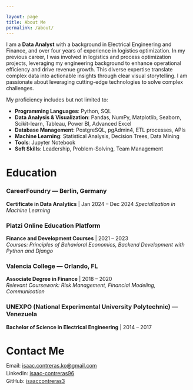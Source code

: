 ```yaml
---

layout: page  
title: About Me  
permalink: /about/  
---
```


I am a **Data Analyst** with a background in Electrical Engineering and Finance, and over four years of experience in logistics optimization. In my previous career, I was involved in logistics and process optimization projects, leveraging my engineering background to enhance operational efficiency and drive revenue growth. This diverse expertise translate complex data into actionable insights through clear visual storytelling. I am passionate about leveraging cutting-edge technologies to solve complex challenges.

My proficiency includes but not limited to:

- **Programming Languages**: Python, SQL
- **Data Analysis & Visualization**: Pandas, NumPy, Matplotlib, Seaborn, Scikit-learn, Tableau, Power BI, Advanced Excel
- **Database Management**: PostgreSQL, pgAdmin4, ETL processes, APIs
- **Machine Learning**: Statistical Analysis, Decision Trees, Data Mining
- **Tools**: Jupyter Notebook
- **Soft Skills**: Leadership, Problem-Solving, Team Management

# Education

### CareerFoundry — Berlin, Germany  
**Certificate in Data Analytics** | Jan 2024 – Dec 2024
*Specialization in Machine Learning*

### Platzi Online Education Platform  
**Finance and Development Courses** | 2021 – 2023  
*Courses: Principles of Behavioral Economics, Backend Development with Python and Django*

### Valencia College — Orlando, FL  
**Associate Degree in Finance** | 2018 – 2020  
*Relevant Coursework: Risk Management, Financial Modeling, Communication*

### UNEXPO (National Experimental University Polytechnic) — Venezuela  
**Bachelor of Science in Electrical Engineering** | 2014 – 2017

# Contact Me

<p style="line-height: 0.5;">
  Email:
  <a href="mailto:isaac.contreras.ko@gmail.com">isaac.contreras.ko@gmail.com</a>
</p>
<p style="line-height: 0.5;">
  LinkedIn:
  <a href="https://www.linkedin.com/in/isaac-contreras96/">isaac-contreras96</a>
</p>
<p style="line-height: 0.5;">
  GitHub:
  <a href="https://github.com/isaaccontreras3">isaaccontreras3</a>
</p>
